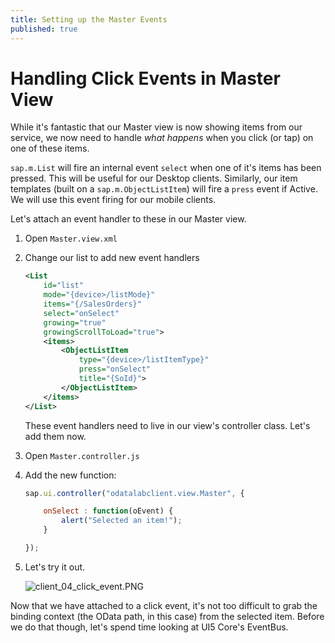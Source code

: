 ```yaml
---
title: Setting up the Master Events
published: true
---
```


# Handling Click Events in Master View

While it's fantastic that our Master view is now showing items from our service, we now need to handle _what happens_ when you click (or tap) on one of these items.

`sap.m.List` will fire an internal event `select` when one of it's items has been pressed. This will be useful for our Desktop clients. Similarly, our item templates (built on a `sap.m.ObjectListItem`) will fire a `press` event if Active. We will use this event firing for our mobile clients.

Let's attach an event handler to these in our Master view.

1. Open `Master.view.xml`
1. Change our list to add new event handlers

    ```xml
    <List
        id="list"
        mode="{device>/listMode}"
        items="{/SalesOrders}"
        select="onSelect"
        growing="true"
        growingScrollToLoad="true">
        <items>
            <ObjectListItem
                type="{device>/listItemType}"
                press="onSelect"
                title="{SoId}">
            </ObjectListItem>
        </items>
    </List>
    ```

    These event handlers need to live in our view's controller class. Let's add them now.

1. Open `Master.controller.js`
1. Add the new function:

    ```js
    sap.ui.controller("odatalabclient.view.Master", {

        onSelect : function(oEvent) {
            alert("Selected an item!");
        }

    });
    ```

1. Let's try it out.

    ![client_04_click_event.PNG]({{site.baseurl}}/img/client_04_click_event.PNG)

Now that we have attached to a click event, it's not too difficult to grab the binding context (the OData path, in this case) from the selected item. Before we do that though, let's spend time looking at UI5 Core's EventBus.
